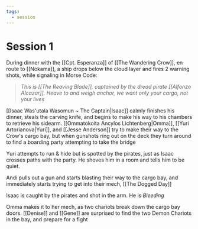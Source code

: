 ```yaml
---
tags:
  - session
---
```


# Session 1

During dinner with the [[Cpt. Esperanza]] of [[The Wandering Crow]], en route to [[Nokama]], a ship drops below the cloud layer and fires 2 warning shots, while signaling in Morse Code:

> _This is [[The Reaving Blade]], captained by the dread pirate [[Alfonzo Alcazar]]. Heave to and weigh anchor, we want only your cargo, not your lives_


[[Isaac Was'utala Wasomun ~ The Captain|Isaac]] calmly finishes his dinner, steals the carving knife, and begins to make his way to his chambers to retrieve his sidearm. 
[[Ommatokoita Ancylos Lichtenberg|Omma]], [[Yuri Artorianova|Yuri]], and [[Jesse Anderson]] try to make their way to the Crow's cargo bay, but when gunshots ring out on the deck they turn around to find a boarding party attempting to take the bridge

Yuri attempts to run & hide but is spotted by the pirates, just as Isaac crosses paths with the party. He shoves him in a room and tells him to be quiet.

Andi pulls out a gun and starts blasting their way to the cargo bay, and immediately starts trying to get into their mech, [[The Dogged Day]]

Isaac is caught by the pirates and shot in the arm. He is _Bleeding_

Omma makes it to her mech, as two chariots break down the cargo bay doors. [[Denise]] and [[Gene]] are surprised to find the two Demon Chariots in the bay, and prepare for a fight